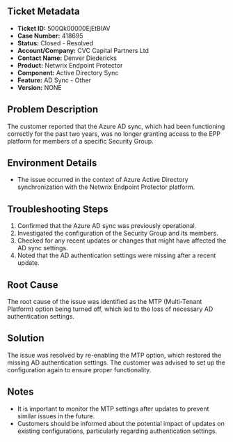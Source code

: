 ## Ticket Metadata
- **Ticket ID:** 500Qk00000EjEtBIAV
- **Case Number:** 418695
- **Status:** Closed - Resolved
- **Account/Company:** CVC Capital Partners Ltd
- **Contact Name:** Denver Diedericks
- **Product:** Netwrix Endpoint Protector
- **Component:** Active Directory Sync
- **Feature:** AD Sync - Other
- **Version:** NONE

## Problem Description
The customer reported that the Azure AD sync, which had been functioning correctly for the past two years, was no longer granting access to the EPP platform for members of a specific Security Group.

## Environment Details
- The issue occurred in the context of Azure Active Directory synchronization with the Netwrix Endpoint Protector platform.

## Troubleshooting Steps
1. Confirmed that the Azure AD sync was previously operational.
2. Investigated the configuration of the Security Group and its members.
3. Checked for any recent updates or changes that might have affected the AD sync settings.
4. Noted that the AD authentication settings were missing after a recent update.

## Root Cause
The root cause of the issue was identified as the MTP (Multi-Tenant Platform) option being turned off, which led to the loss of necessary AD authentication settings.

## Solution
The issue was resolved by re-enabling the MTP option, which restored the missing AD authentication settings. The customer was advised to set up the configuration again to ensure proper functionality.

## Notes
- It is important to monitor the MTP settings after updates to prevent similar issues in the future.
- Customers should be informed about the potential impact of updates on existing configurations, particularly regarding authentication settings.